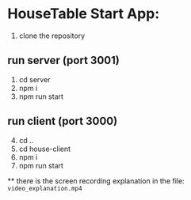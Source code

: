 # HouseTable Start App:
1. clone the repository
## run server (port 3001)
1. cd server
2. npm i
3. npm run start
## run client (port 3000)
4. cd ..
5. cd house-client
6. npm i
7. npm run start

** there is the screen recording explanation in the file: `video_explanation.mp4`